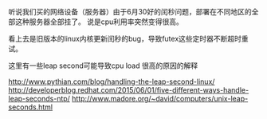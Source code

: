 听说我们买的网络设备（服务器）由于6月30好的闰秒问题，部署在不同地区的全部这种服务器全部挂了。
说是cpu利用率突然变得很高。

看上去是旧版本的linux内核更新闰秒的bug，导致futex这些定时器不断超时重试。

这里有一些leap second可能导致cpu load 很高的原因的解释

http://www.pythian.com/blog/handling-the-leap-second-linux/
http://developerblog.redhat.com/2015/06/01/five-different-ways-handle-leap-seconds-ntp/
http://www.madore.org/~david/computers/unix-leap-seconds.html
